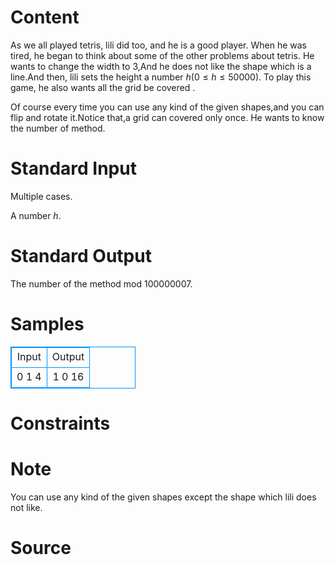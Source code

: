 
# Content

As we all played tetris, lili did too, and he is a good player. When he was tired, he began to think about some of the other problems about tetris. He wants to change the width to $3$,And he does not like the shape which is a line.And then, lili sets the height a number $h$($0\leq h\leq 50000$). To play this game, he also wants all the grid be covered .

Of course every time you can use any kind of the given shapes,and you can flip and rotate it.Notice that,a grid can covered only once. He wants to know the number of method.

# Standard Input

Multiple cases.

A number $h$.

# Standard Output

The number of the method mod $100000007$.

# Samples

<style>
        table,table tr th, table tr td { border:1px solid #0094ff; }
        table { width: 200px; min-height: 25px; line-height: 25px; text-align: center; border-collapse: collapse;}   
    </style>
<table>
	<tr>
		<td>Input</td>
		<td>Output</td>
	</tr>
<tr><td>0
1
4</td><td>1
0
16</td></tr></table>


# Constraints



# Note

You can use any kind of the given shapes except the shape which lili does not like.

# Source


